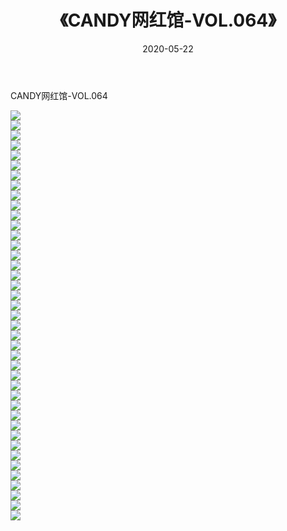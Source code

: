 ﻿---
layout: post
title:  《CANDY网红馆-VOL.064》
date:   2020-05-22
img: http://img.660000.xyz/Sharelink/网络美图/2020/CANDY网红馆-VOL.064/000.jpg
categories: [美女, 清纯, 唯美]
---

CANDY网红馆-VOL.064

  ![](http://img.660000.xyz/Sharelink/网络美图/2020/CANDY网红馆-VOL.064/001.jpg) <br> ![](http://img.660000.xyz/Sharelink/网络美图/2020/CANDY网红馆-VOL.064/002.jpg) <br> ![](http://img.660000.xyz/Sharelink/网络美图/2020/CANDY网红馆-VOL.064/003.jpg) <br> ![](http://img.660000.xyz/Sharelink/网络美图/2020/CANDY网红馆-VOL.064/004.jpg) <br> ![](http://img.660000.xyz/Sharelink/网络美图/2020/CANDY网红馆-VOL.064/005.jpg) <br> ![](http://img.660000.xyz/Sharelink/网络美图/2020/CANDY网红馆-VOL.064/006.jpg) <br> ![](http://img.660000.xyz/Sharelink/网络美图/2020/CANDY网红馆-VOL.064/007.jpg) <br> ![](http://img.660000.xyz/Sharelink/网络美图/2020/CANDY网红馆-VOL.064/008.jpg) <br> ![](http://img.660000.xyz/Sharelink/网络美图/2020/CANDY网红馆-VOL.064/009.jpg) <br> ![](http://img.660000.xyz/Sharelink/网络美图/2020/CANDY网红馆-VOL.064/010.jpg) <br> ![](http://img.660000.xyz/Sharelink/网络美图/2020/CANDY网红馆-VOL.064/011.jpg) <br> ![](http://img.660000.xyz/Sharelink/网络美图/2020/CANDY网红馆-VOL.064/012.jpg) <br> ![](http://img.660000.xyz/Sharelink/网络美图/2020/CANDY网红馆-VOL.064/013.jpg) <br> ![](http://img.660000.xyz/Sharelink/网络美图/2020/CANDY网红馆-VOL.064/014.jpg) <br> ![](http://img.660000.xyz/Sharelink/网络美图/2020/CANDY网红馆-VOL.064/015.jpg) <br> ![](http://img.660000.xyz/Sharelink/网络美图/2020/CANDY网红馆-VOL.064/016.jpg) <br> ![](http://img.660000.xyz/Sharelink/网络美图/2020/CANDY网红馆-VOL.064/017.jpg) <br> ![](http://img.660000.xyz/Sharelink/网络美图/2020/CANDY网红馆-VOL.064/018.jpg) <br> ![](http://img.660000.xyz/Sharelink/网络美图/2020/CANDY网红馆-VOL.064/019.jpg) <br> ![](http://img.660000.xyz/Sharelink/网络美图/2020/CANDY网红馆-VOL.064/020.jpg) <br> ![](http://img.660000.xyz/Sharelink/网络美图/2020/CANDY网红馆-VOL.064/021.jpg) <br> ![](http://img.660000.xyz/Sharelink/网络美图/2020/CANDY网红馆-VOL.064/022.jpg) <br> ![](http://img.660000.xyz/Sharelink/网络美图/2020/CANDY网红馆-VOL.064/023.jpg) <br> ![](http://img.660000.xyz/Sharelink/网络美图/2020/CANDY网红馆-VOL.064/024.jpg) <br> ![](http://img.660000.xyz/Sharelink/网络美图/2020/CANDY网红馆-VOL.064/025.jpg) <br> ![](http://img.660000.xyz/Sharelink/网络美图/2020/CANDY网红馆-VOL.064/026.jpg) <br> ![](http://img.660000.xyz/Sharelink/网络美图/2020/CANDY网红馆-VOL.064/027.jpg) <br> ![](http://img.660000.xyz/Sharelink/网络美图/2020/CANDY网红馆-VOL.064/028.jpg) <br> ![](http://img.660000.xyz/Sharelink/网络美图/2020/CANDY网红馆-VOL.064/029.jpg) <br> ![](http://img.660000.xyz/Sharelink/网络美图/2020/CANDY网红馆-VOL.064/030.jpg) <br> ![](http://img.660000.xyz/Sharelink/网络美图/2020/CANDY网红馆-VOL.064/031.jpg) <br> ![](http://img.660000.xyz/Sharelink/网络美图/2020/CANDY网红馆-VOL.064/032.jpg) <br> ![](http://img.660000.xyz/Sharelink/网络美图/2020/CANDY网红馆-VOL.064/033.jpg) <br> ![](http://img.660000.xyz/Sharelink/网络美图/2020/CANDY网红馆-VOL.064/034.jpg) <br> ![](http://img.660000.xyz/Sharelink/网络美图/2020/CANDY网红馆-VOL.064/035.jpg) <br> ![](http://img.660000.xyz/Sharelink/网络美图/2020/CANDY网红馆-VOL.064/036.jpg) <br> ![](http://img.660000.xyz/Sharelink/网络美图/2020/CANDY网红馆-VOL.064/037.jpg) <br> ![](http://img.660000.xyz/Sharelink/网络美图/2020/CANDY网红馆-VOL.064/038.jpg) <br> ![](http://img.660000.xyz/Sharelink/网络美图/2020/CANDY网红馆-VOL.064/039.jpg) <br> ![](http://img.660000.xyz/Sharelink/网络美图/2020/CANDY网红馆-VOL.064/040.jpg) <br> ![](http://img.660000.xyz/Sharelink/网络美图/2020/CANDY网红馆-VOL.064/041.jpg) <br>